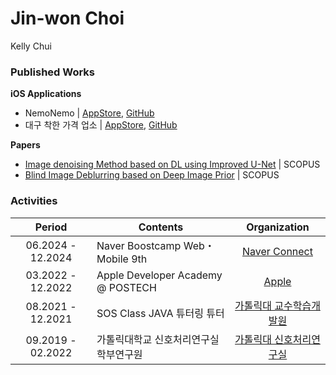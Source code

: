 # Jin-won Choi
Kelly Chui  

### Published Works
**iOS Applications**
- NemoNemo | [AppStore](https://apps.apple.com/kr/app/네모네모/id6444035444), [GitHub](https://github.com/DeveloperAcademy-YOLO/ProjectYOLO)
- 대구 착한 가격 업소 | [AppStore](https://apps.apple.com/kr/app/대구-착한-가격/id1635261511), [GitHub](https://github.com/DeveloperAcademy-POSTECH/MC3-Team15-DaeguGoodPriceShop)

**Papers**
- [Image denoising Method based on DL using Improved U-Net](https://paper.cricit.kr/user/listview/ieie2018/cart_rdoc.asp?URL=files/ieietspc_202108_001.pdf%3Fnum%3D408033%26db%3DRD_R&dn=408033&db=RD_R&usernum=0&seid=) | SCOPUS
- [Blind Image Deblurring based on Deep Image Prior](https://paper.cricit.kr/user/search/site/ieie2018/cart_rdoc.asp?URL=files/filename%3Fnum%3D412820%26db%3DRD_R&dn=412820&db=RD_R&usernum=0&seid=) | SCOPUS

### Activities
|Period|Contents|Organization|
|:-:|---|:-:|
|06.2024 - 12.2024|Naver Boostcamp Web・Mobile 9th|[Naver Connect](https://boostcamp.connect.or.kr)|
|03.2022 - 12.2022|Apple Developer Academy @ POSTECH|[Apple](https://developeracademy.postech.ac.kr)|
|08.2021 - 12.2021|SOS Class JAVA 튜터링 튜터|[가톨릭대 교수학습개발원](https://ctl.catholic.ac.kr/ctl/learning-support/curriculum_tutoring.do)|
|09.2019 - 02.2022|가톨릭대학교 신호처리연구실 학부연구원|[가톨릭대 신호처리연구실](https://ice.catholic.ac.kr/ice/graduate/video-signal.do)|

<!---
Kelly-Chui/Kelly-Chui is a ✨ special ✨ repository because its `README.md` (this file) appears on your GitHub profile.
You can click the Preview link to take a look at your changes.
--->
